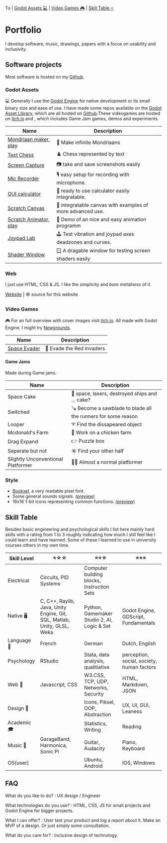 To | [Godot Assets 💻](#godot-assets) | [Video Games 🎮](#video-games) | [Skill Table ⭐](#skill-table) 

# Portfolio
I develop software, music, drawings, papers with a focus on usability and inclusivity.  

## Software projects
Most software is hosted on my [Github](https://github.com/boukew99).

### Godot Assets
💻 Generally I use the [Godot Engine](https://godotengine.org) for native development or its small binary size and ease of use. I have made some repos available on the [Godot Asset Library](https://godotengine.org/asset-library/asset?category=&godot_version=&sort=updated&filter=boukew99), which are all hosted on [Github](https://github.com/boukew99).These videogames are hosted on [Itch.io](https://howyoudoing.itch.io/) and , which includes Game Jam games, demos and experiments. 

Name | Description 
--- | --- 
[Mondriaan maker](https://github.com/boukew99/mondriaan_maker),  [play](https://itch.io/embed-upload/6017377?color=fac901)| 🎨 Make infinite Mondriaans 
[Text Chess](https://github.com/boukew99/text_chess) | ♟️ Chess represented by text 
[Screen Capture](https://github.com/boukew99/screen_capture) | 📷 take and save screenshots easily  
[Mic Recorder](https://github.com/boukew99/mic_recorder) | 🎙️  easy setup for recording with microphone.
[GUI calculator](https://github.com/boukew99/gui_calculator) | 🧮 ready to use calculator easliy integratable.
[Scratch Canvas](https://github.com/boukew99/scratch_canvas) | 📝 integratable canvas with examples of more advanced use.
[Scratch Animator](https://github.com/boukew99/scratch_animator),  [play](https://itch.io/embed-upload/5744256?color=535353) | 🎥 Demo of an nice and easy animation programm
[Joypad Lab](https://github.com/boukew99/joypad_lab) | 🕹️ Test vibration and joypad axes deadzones and curves.
[Shader Window](https://github.com/boukew99/shader_window) | 🪟 A dragable window for testing screen shaders easily

### Web
I just use HTML, CSS & JS. I like the simplicity and *bare metalness* of it.

[Website](https://github.com/boukew99/boukew99.github.io) | 🕸️ source for this website


### Video Games 
🎮 For an full overview with cover images visit [itch.io](https://howyoudoing.itch.io/). All made with Godot Engine. I might try [Newgrounds](https://howyourdoing.newgrounds.com/).

Name | Description
--- | ---
[Space Evader](https://itch.io/embed-upload/2869595?color=ebdf64) | 👾 Evade the Red Invaders

#### Game Jams
Made during Game jams.

Name | Description
---  |---
Space Cake | 🥮 space, lasers, destroyed ships and ... cake?
Switched | 🪚 Become a sawblade to blade all the runners for some reason
Looper | ➰ Find the dissapeared object
Mcdonald's Farm | 🐔 Work on a chicken farm
Drag Expand | 👉 Puzzle box
Seperate but not | ☀️ Find your other half
Slightly Unconventional Platformer | 🤸‍♀️ Almost a normal platformer

### Style

- [Bookxel](bookxel.ttf), a very readable pixel font.
- Some general sounds signals. [(preview)](sounds.ogg)
- 16x16 1-bit icons representing common functions. [(preview)](icons.png)

## Skill Table
Besides basic engineering and psychological skills I list here mainly hard skills with a rating from 1 to 3 roughly indicating how much I still feel like I could learn and have learned. Some of these I learned to use in university courses others in my own time.


Skill Level | ⭐☆☆ | ⭐⭐☆ | ⭐⭐⭐
---   | ---    | ---      | --- 
Electrical | Circuits, PID Systems| Computer building blocks, Instruction Sets | 
Native 🖥️ | C, C++, Raylib, Java, Unity Engine, Git, SQL, Matlab, Unity, GLSL, Weka | Python, Gamemaker Studio 2, AI, Logic & Set  | Godot Engine, GDScript, Fundamentals
Language 💬 | French | German |Dutch, English 
Psychology | RStudio | Stata, data analysis, qualitiative | perception, social, society, human factors
Web 📱  | Javascript, CSS | W3.CSS, TCP, UDP, Networks, Security | HTML, Markdown, JSON 
Design 🌻 | | Icons, Piksel, OOP, Abstraction | UX, UI, GUI, Leaness
Academic 🎓 | |Statistics, Writing | Reading
Music 🎹 | GarageBand, Harmonica, Sonic Pi | Guitar, Audacity | Piano, Keyboard
OS(user) | | Ubuntu, Android | IOS, Windows

## FAQ
What do you like to do?
: UX design / Engineer

What technologies do you use?
: HTML, CSS, JS for small projects and Godot Engine for bigger projects.

What I can offer?
: User test your product and log a report about it. Make an MVP of a design. Or just simply some consultation.

What do you care for?
: Inclusive design of technology. 

